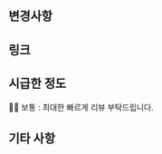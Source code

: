 ## 변경사항

<!-- 어떤 변경사항이 있는지, PR 타이틀과 동일하다면 Skip -->

## 링크

<!-- 제플린 화면 링크 또는 관련된 대화가 이루어진 slack, height, figma 링크를 첨부. -->

## 시급한 정도

🏃‍♂️ 보통 : 최대한 빠르게 리뷰 부탁드립니다.

<!-- ⚠︎ 긴급 : 선 어프루브 후 리뷰를 부탁드립니다. (리뷰는 추후 반영)  -->
<!-- 🐢 천천히 : 급하지 않습니다. -->

## 기타 사항

<!-- 변경사항이 큰 경우 집중해야 할 부분, 또는 불안해서 봐주었으면 하는 부분 등 -->

<!-- ### AS-IS -->

<!-- ### TO-BE -->
